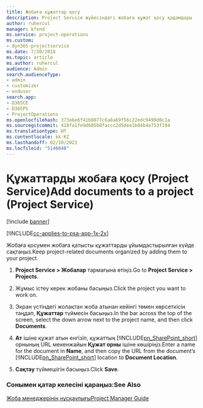 ```yaml
---
title: Жобаға құжаттар қосу
description: Project Service жүйесіндегі жобаға құжат қосу қадамдары
author: ruhercul
manager: kfend
ms.service: project-operations
ms.custom:
- dyn365-projectservice
ms.date: 7/30/2018
ms.topic: article
ms.author: ruhercul
audience: Admin
search.audienceType:
- admin
- customizer
- enduser
search.app:
- D365CE
- D365PS
- ProjectOperations
ms.openlocfilehash: 373e6e6f41b8877c6a8a69f56c22edc9499d0c1a
ms.sourcegitcommit: 418fa1fe9d605b8faccc2d5dee1b04b4e753f194
ms.translationtype: HT
ms.contentlocale: kk-KZ
ms.lasthandoff: 02/10/2021
ms.locfileid: "5146040"
---
```

# <a name="add-documents-to-a-project-project-service"></a><span data-ttu-id="4babd-103">Құжаттарды жобаға қосу (Project Service)</span><span class="sxs-lookup"><span data-stu-id="4babd-103">Add documents to a project (Project Service)</span></span>

[!include [banner](../includes/psa-now-project-operations.md)]

[!INCLUDE[cc-applies-to-psa-app-1x-2x](../includes/cc-applies-to-psa-app-1x-2x.md)]

<span data-ttu-id="4babd-104">Жобаға қосумен жобаға қатысты құжаттарды ұйымдастырылған күйде сақтаңыз.</span><span class="sxs-lookup"><span data-stu-id="4babd-104">Keep project-related documents organized by adding them to your project.</span></span>  
  
1. <span data-ttu-id="4babd-105">**Project Service > Жобалар** тармағына өтіңіз.</span><span class="sxs-lookup"><span data-stu-id="4babd-105">Go to **Project Service > Projects**.</span></span>  
  
2. <span data-ttu-id="4babd-106">Жұмыс істеу керек жобаны басыңыз.</span><span class="sxs-lookup"><span data-stu-id="4babd-106">Click the project you want to work on.</span></span>  
  
3. <span data-ttu-id="4babd-107">Экран үстіндегі жолақтан жоба атынан кейінгі төмен көрсеткісін таңдап, **Құжаттар** түймесін басыңыз.</span><span class="sxs-lookup"><span data-stu-id="4babd-107">In the bar across the top of the screen, select the down arrow next to the project name, and then click **Documents**.</span></span>  
  
4. <span data-ttu-id="4babd-108">**Ат** ішіне құжат атын енгізіп, құжаттың [!INCLUDE[pn_SharePoint_short](../includes/pn-sharepoint-short.md)] орнының URL мекенжайын **Құжат орны** ішіне көшіріңіз.</span><span class="sxs-lookup"><span data-stu-id="4babd-108">Enter a name for the document in **Name**,  and then copy the URL from the document’s [!INCLUDE[pn_SharePoint_short](../includes/pn-sharepoint-short.md)] location to **Document Location**.</span></span>  
  
5. <span data-ttu-id="4babd-109">**Сақтау** түймешігін басыңыз.</span><span class="sxs-lookup"><span data-stu-id="4babd-109">Click **Save**.</span></span>  
  
### <a name="see-also"></a><span data-ttu-id="4babd-110">Сонымен қатар келесіні қараңыз:</span><span class="sxs-lookup"><span data-stu-id="4babd-110">See Also</span></span>  
 [<span data-ttu-id="4babd-111">Жоба менеджерінің нұсқаулығы</span><span class="sxs-lookup"><span data-stu-id="4babd-111">Project Manager Guide</span></span>](../psa/project-manager-guide.md)
